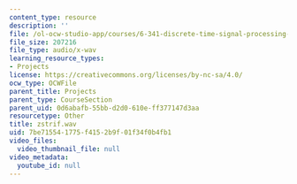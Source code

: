```yaml
---
content_type: resource
description: ''
file: /ol-ocw-studio-app/courses/6-341-discrete-time-signal-processing-fall-2005/7be715541775f4152b9f01f34f0b4fb1_zstrif.wav
file_size: 207216
file_type: audio/x-wav
learning_resource_types:
- Projects
license: https://creativecommons.org/licenses/by-nc-sa/4.0/
ocw_type: OCWFile
parent_title: Projects
parent_type: CourseSection
parent_uid: 0d6abafb-55bb-d2d0-610e-ff377147d3aa
resourcetype: Other
title: zstrif.wav
uid: 7be71554-1775-f415-2b9f-01f34f0b4fb1
video_files:
  video_thumbnail_file: null
video_metadata:
  youtube_id: null
---
```


